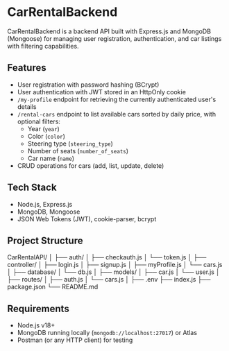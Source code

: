 # CarRentalBackend

CarRentalBackend is a backend API built with Express.js and MongoDB (Mongoose) for managing user registration, authentication, and car listings with filtering capabilities.

## Features
- User registration with password hashing (BCrypt)
- User authentication with JWT stored in an HttpOnly cookie
- `/my-profile` endpoint for retrieving the currently authenticated user's details
- `/rental-cars` endpoint to list available cars sorted by daily price, with optional filters:
  - Year (`year`)
  - Color (`color`)
  - Steering type (`steering_type`)
  - Number of seats (`number_of_seats`)
  - Car name (`name`)
- CRUD operations for cars (add, list, update, delete)

## Tech Stack
- Node.js, Express.js
- MongoDB, Mongoose
- JSON Web Tokens (JWT), cookie-parser, bcrypt

## Project Structure
CarRentalAPI/
│
├── auth/
│ ├── checkauth.js
│ └── token.js
│
├── controller/
│ ├── login.js
│ ├── signup.js
│ ├── myProfile.js
│ └── cars.js
│
├── database/
│ └── db.js
│
├── models/
│ ├── car.js
│ └── user.js
│
├── routes/
│ ├── auth.js
│ └── cars.js
│
├── .env
├── index.js
├── package.json
└── README.md

## Requirements
- Node.js v18+
- MongoDB running locally (`mongodb://localhost:27017`) or Atlas
- Postman (or any HTTP client) for testing

